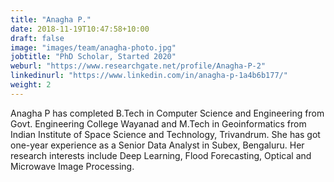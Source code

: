 ```yaml
---
title: "Anagha P."
date: 2018-11-19T10:47:58+10:00
draft: false
image: "images/team/anagha-photo.jpg"
jobtitle: "PhD Scholar, Started 2020"
weburl: "https://www.researchgate.net/profile/Anagha-P-2"
linkedinurl: "https://www.linkedin.com/in/anagha-p-1a4b6b177/"
weight: 2
---
```

Anagha P has completed B.Tech in Computer Science and Engineering from Govt. Engineering College Wayanad and M.Tech in Geoinformatics from Indian Institute of Space Science and Technology, Trivandrum. She has got one-year experience as a Senior Data Analyst in Subex, Bengaluru. Her research interests include Deep Learning, Flood Forecasting, Optical and Microwave Image Processing.
